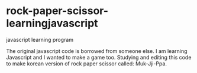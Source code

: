 # rock-paper-scissor-learningjavascript
javascript learning program

The original javascript code is borrowed from someone else. I am learning Javascript and I wanted to make a game too. 
Studying and editing this code to make korean version of rock paper scissor called: Muk-Jji-Ppa.
